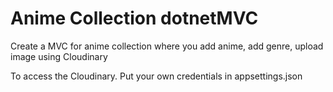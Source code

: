 # Anime Collection dotnetMVC
 Create a MVC for anime collection where you add anime, add genre, upload image using Cloudinary

 To access the Cloudinary. Put your own credentials in appsettings.json 
